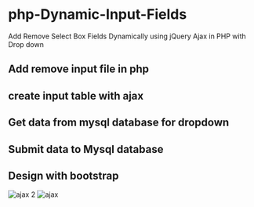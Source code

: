 # php-Dynamic-Input-Fields
Add Remove Select Box Fields Dynamically using jQuery Ajax in PHP with Drop down 

## Add remove input file in php
## create input table with ajax
## Get data from mysql database for dropdown
## Submit data to Mysql database
## Design with bootstrap 

![ajax 2](https://user-images.githubusercontent.com/40088619/184631380-ad12b3dc-d4fc-4ca8-b5d8-586e8be19c19.jpg)
![ajax](https://user-images.githubusercontent.com/40088619/184631385-678d1412-8422-4115-8d38-e8e0ad1a909a.jpg)
